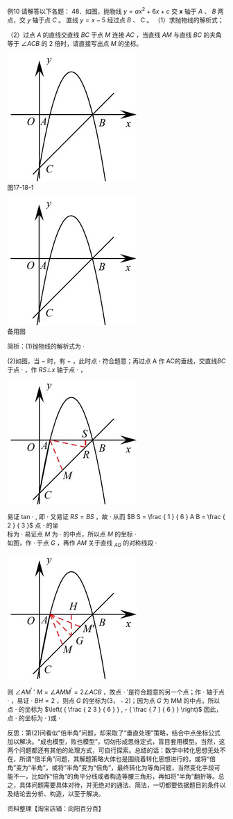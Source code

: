 例10 请解答以下各题： 48．如图，抛物线 $y { = } a x ^ { 2 } + 6 x { + } c$ 交 $\boldsymbol { x }$ 轴于 $A$ 、 $B$ 两点，交 $y$ 轴于点 $C$ 。 直线 $y = x - 5$ 经过点 $B$ 、 C 。
（1）求抛物线的解析式；

（2）过点 $A$ 的直线交直线 $B C$ 于点 $M$ 连接 $A C$ ，当直线 $A M$ 与直线 $B C$ 的夹角等于 $\angle A C B$ 的 2 倍时，请直接写出点 $M$ 的坐标。

![](<../../qs_image_DB/专题1-6_二倍角的解题策略：倍半角模型与绝配角（解析版）_/f199b599ce100255935563856b5cf438924636ec857fc93ba10458c2d93b83af.jpg>)  
图17-18-1

![](<../../qs_image_DB/专题1-6_二倍角的解题策略：倍半角模型与绝配角（解析版）_/007bb9fb35934f04cf9de97ddb09c632ad9b2577e4cc3b54274a79bc2a1f7523.jpg>)  
备用图

简析：(1)抛物线的解析式为 $\cdot$

(2)如图，当 $-$ 时，有 $-$ ，此时点 $\cdot$ 符合题意；再过点 A 作 AC的垂线，交直线$B C$ 于点 $\cdot$ ，作 $R S \bot x$ 轴于点 $\cdot$ ，

![](<../../qs_image_DB/专题1-6_二倍角的解题策略：倍半角模型与绝配角（解析版）_/42bd7ecfc62a480616ccc82d5704b810ce8b0c678467b057f50a97017c25c831.jpg>)

易证 tan $\cdot$ , 即 $\cdot$ 又易证 $R S { = } B S$ ，故 $\cdot$ 从而 $B S = \frac { 1 } { 6 } A B = \frac { 2 } { 3 }$ 点 $\cdot$ 的坐  
标为 $\cdot$ 易证点 $M$ 为 $\cdot$ 的中点，所以点 $M$ 的坐标 $\cdot$   
如图，作 $\cdot$ 于点 $G$ ，再作 $A M$ 关于直线 $_ { A G }$ 的对称线段 $\cdot$

![](<../../qs_image_DB/专题1-6_二倍角的解题策略：倍半角模型与绝配角（解析版）_/e3f9bce92aa3ea8281da21f7f001c9c23d4d5d2fdfdeee756bad06ab19b54ecd.jpg>)

则 $\angle A M ^ { \prime }$ ′ $M { = } \angle A M M ^ { \prime } { = } 2 \angle A C B$ ，故点 $\cdot$ ′是符合题意的另一个点；作 $\cdot$ 轴于点 $\cdot$ ，易证 $\cdot$ $B H { = } 2$ ，则点 $G$ 的坐标为(3，﹣2)；因为点 $G$ 为 MM 的中点，所以点 $\cdot$ 的坐标为 $\left( { \frac { 2 3 } { 6 } } , - { \frac { 7 } { 6 } } \right)$ 因此，点 $\cdot$ 的坐标为 $\cdot$ )或 $\cdot$

反思：第(2)问看似“倍半角”问题，却采取了“垂直处理”策略，结合中点坐标公式加以解决。“成也模型，败也模型”，切勿形成思维定式，盲目套用模型。当然，这两个问题都还有其他的处理方式，可自行探索。总结的话：数学中转化思想无处不在，所谓“倍半角”问题，其解题策略大体也是围绕着转化思想进行的，或将“倍角”变为“半角”，或将“半角”变为“倍角”，最终转化为等角问题，当然变化手段可能不一，比如作“倍角”的角平分线或者构造等腰三角形，再如将“半角”翻折等。总之，具体问题需要具体对待，并无绝对的通法、简法，一切都要依据题目的条件以及结论去分析、构造，以至于解决。

资料整理【淘宝店铺：向阳百分百】
